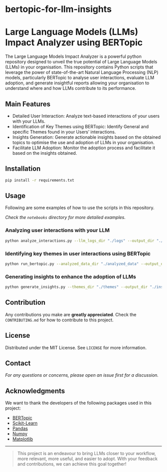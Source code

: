 # bertopic-for-llm-insights
# Large Language Models (LLMs) Impact Analyzer using BERTopic

The Large Language Models Impact Analyzer is a powerful python repository designed to unveil the true potential of Large Language Models (LLMs) in your organisation. This repository contains Python scripts that leverage the power of state-of-the-art Natural Language Processing (NLP) models, particularly BERTopic to analyse user interactions, evaluate LLM adoption, and generate insightful reports allowing your organisation to understand where and how LLMs contribute to its performance.

## Main Features

- Detailed User Interaction: Analyze text-based interactions of your users with your LLMs.
- Identification of Key Themes using BERTopic: Identify General and specific Themes found in your Users’ interactions.
- Insights Generation: Generate actionable insights based on the obtained topics to optimise the use and adoption of LLMs in your organisation.
- Facilitate LLM Adoption: Monitor the adoption process and facilitate it based on the insights obtained.

## Installation

```bash
pip install -r requirements.txt
```

## Usage

Following are some examples of how to use the scripts in this repository.

_Check the `notebooks` directory for more detailed examples._

### Analyzing user interactions with your LLM

```bash
python analyze_interactions.py --llm_logs_dir "./logs" --output_dir "./analyzed_data"
```

### Identifying key themes in user interactions using BERTopic

```bash
python run_bertopic.py --analyzed_data_dir "./analyzed_data" --output_dir "./themes"
```

### Generating insights to enhance the adoption of LLMs

```bash
python generate_insights.py --themes_dir "./themes" --output_dir "./insights"
```

## Contribution
Any contributions you make are **greatly appreciated**. Check the `CONTRIBUTING.md` for how to contribute to this project.

## License
Distributed under the MIT License. See `LICENSE` for more information.

## Contact
_For any questions or concerns, please open an issue first for a discussion._

## Acknowledgments

We want to thank the developers of the following packages used in this project:

- [BERTopic](https://github.com/MaartenGr/BERTopic)
- [Scikit-Learn](https://scikit-learn.org/stable/)
- [Pandas](https://pandas.pydata.org)
- [Numpy](https://numpy.org)
- [Matplotlib](https://matplotlib.org)

---

> This project is an endeavour to bring LLMs closer to your workflow, more relevant, more useful, and easier to adopt. With your feedback and contributions, we can achieve this goal together!
